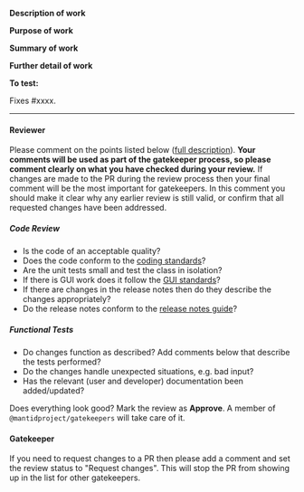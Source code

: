 **Description of work**

**Purpose of work**
<!-- Why has this work been done? If there is no linked issue please provide appropriate context for this work.
-->

<!-- If the original issue was raised by a user they should be named here. Do not leak email addresses
**Report to:** [user name]
-->

**Summary of work**
<!-- Please provide a short, high level description of the work that was done.
-->

**Further detail of work**
<!-- Please provide a more detailed description of the work that has been undertaken.
-->


**To test:**

<!-- Instructions for testing.
There should be sufficient instructions for someone unfamiliar with the application to test - unless a specific
reviewer is requested.
If instructions for replicating the fault are contained in the linked issue then it is OK to refer back to these.
-->

Fixes #xxxx. <!-- and fix #xxxx or close #xxxx xor resolves #xxxx -->
<!-- alternative
*There is no associated issue.*
-->

<!-- delete this if you added release notes
*This does not require release notes* because **fill in an explanation of why**
If you add release notes please save them as a separate file using the Issue or PR number as the file name. Check the file is located in the correct directory for your note(s).
-->

<!-- Ensure the base of this PR is correct (e.g. release-next or main)
Finally, don't forget to add the appropriate labels, milestones, etc.!  -->

---

#### Reviewer ####

Please comment on the points listed below ([full description](http://developer.mantidproject.org/ReviewingAPullRequest.html)).
**Your comments will be used as part of the gatekeeper process, so please comment clearly on what you have checked during your review.** If changes are made to the PR during the review process then your final comment will be the most important for gatekeepers. In this comment you should make it clear why any earlier review is still valid, or confirm that all requested changes have been addressed.

##### Code Review #####

- Is the code of an acceptable quality?
- Does the code conform to the [coding standards](http://developer.mantidproject.org/Standards/)?
- Are the unit tests small and test the class in isolation?
- If there is GUI work does it follow the [GUI standards](http://developer.mantidproject.org/Standards/GUIStandards.html)?
- If there are changes in the release notes then do they describe the changes appropriately?
- Do the release notes conform to the [release notes guide](https://developer.mantidproject.org/Standards/ReleaseNotesGuide.html)?

##### Functional Tests #####

- Do changes function as described? Add comments below that describe the tests performed?
- Do the changes handle unexpected situations, e.g. bad input?
- Has the relevant (user and developer) documentation been added/updated?

Does everything look good? Mark the review as **Approve**. A member of `@mantidproject/gatekeepers` will take care of it.

#### Gatekeeper ####

If you need to request changes to a PR then please add a comment and set the review status to "Request changes". This will stop the PR from showing up in the list for other gatekeepers.
